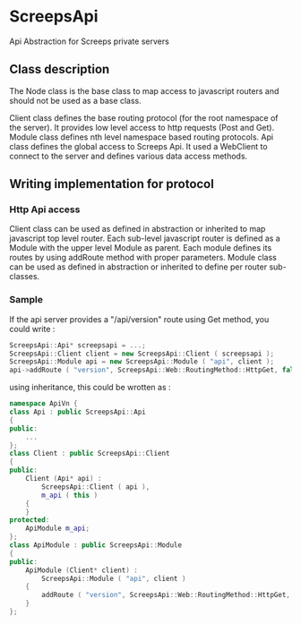 # ScreepsApi
Api Abstraction for Screeps private servers

## Class description

The Node class is the base class to map access to javascript routers and should not be used as a base class.

Client class defines the base routing protocol (for the root namespace of the server).
It provides low level access to http requests (Post and Get).
Module class defines nth level namespace based routing protocols.
Api class defines the global access to Screeps Api. It used a WebClient to connect to the server and defines various data access methods.

## Writing implementation for protocol

### Http Api access

Client class can be used as defined in abstraction or inherited to map javascript top level router.
Each sub-level javascript router is defined as a Module with the upper level Module as parent.
Each module defines its routes by using addRoute method with proper parameters.
Module class can be used as defined in abstraction or inherited to define per router sub-classes.

### Sample

If the api server provides a "/api/version" route using Get method, you could write :
```cpp
ScreepsApi::Api* screepsapi = ...;
ScreepsApi::Client client = new ScreepsApi::Client ( screepsapi );
ScreepsApi::Module api = new ScreepsApi::Module ( "api", client );
api->addRoute ( "version", ScreepsApi::Web::RoutingMethod::HttpGet, false, "" );
```

using inheritance, this could be wrotten as :
```cpp
namespace ApiVn {
class Api : public ScreepsApi::Api
{
public:
    ...
};
class Client : public ScreepsApi::Client
{
public:
    Client (Api* api) :
        ScreepsApi::Client ( api ),
        m_api ( this )
    {
    }
protected:
    ApiModule m_api;
};
class ApiModule : public ScreepsApi::Module
{
public:
    ApiModule (Client* client) :
        ScreepsApi::Module ( "api", client )
    {
        addRoute ( "version", ScreepsApi::Web::RoutingMethod::HttpGet, false, "" );
    }
};
```
